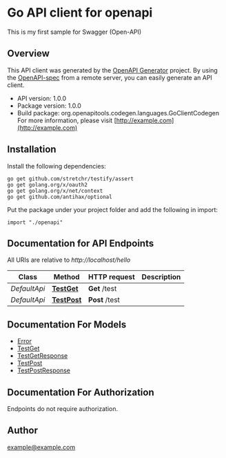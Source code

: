 # Go API client for openapi

This is my first sample for Swagger (Open-API)

## Overview
This API client was generated by the [OpenAPI Generator](https://openapi-generator.tech) project.  By using the [OpenAPI-spec](https://www.openapis.org/) from a remote server, you can easily generate an API client.

- API version: 1.0.0
- Package version: 1.0.0
- Build package: org.openapitools.codegen.languages.GoClientCodegen
For more information, please visit [http://example.com](http://example.com)

## Installation

Install the following dependencies:

```shell
go get github.com/stretchr/testify/assert
go get golang.org/x/oauth2
go get golang.org/x/net/context
go get github.com/antihax/optional
```

Put the package under your project folder and add the following in import:

```golang
import "./openapi"
```

## Documentation for API Endpoints

All URIs are relative to *http://localhost/hello*

Class | Method | HTTP request | Description
------------ | ------------- | ------------- | -------------
*DefaultApi* | [**TestGet**](docs/DefaultApi.md#testget) | **Get** /test | 
*DefaultApi* | [**TestPost**](docs/DefaultApi.md#testpost) | **Post** /test | 


## Documentation For Models

 - [Error](docs/Error.md)
 - [TestGet](docs/TestGet.md)
 - [TestGetResponse](docs/TestGetResponse.md)
 - [TestPost](docs/TestPost.md)
 - [TestPostResponse](docs/TestPostResponse.md)


## Documentation For Authorization

 Endpoints do not require authorization.


## Author

example@example.com

